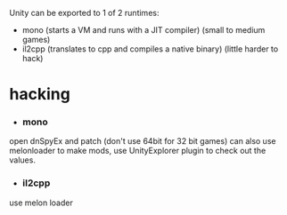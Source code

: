 Unity can be exported to 1 of 2 runtimes:
- mono (starts a VM and runs with a JIT compiler) (small to medium games)
- il2cpp (translates to cpp and compiles a native binary) (little harder to hack)

# hacking
- ### mono
open dnSpyEx and patch (don't use 64bit for 32 bit games) can also use melonloader to make mods, use UnityExplorer plugin to check out the values.

- ### il2cpp
use melon loader